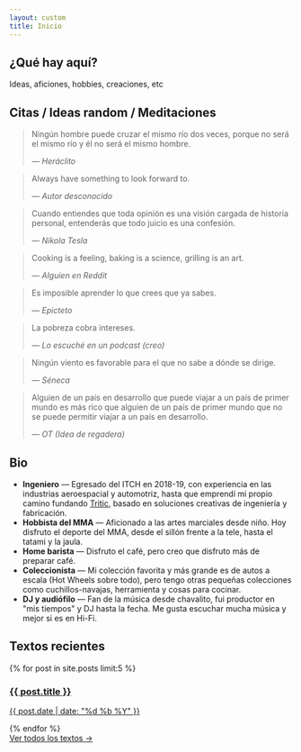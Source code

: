 ```yaml
---
layout: custom
title: Inicio
---
```


<section class="section">
  <h2>¿Qué hay aquí?</h2>
  <p>Ideas, aficiones, hobbies, creaciones, etc</p>
</section>

<section class="section quotes-section">
  <h2>Citas / Ideas random / Meditaciones</h2>
  <div class="quotes">
    <blockquote>
      <p>Ningún hombre puede cruzar el mismo río dos veces, porque no será el mismo río y él no será el mismo hombre.</p>
      <cite>— Heráclito</cite>
    </blockquote>
    <blockquote>
      <p>Always have something to look forward to.</p>
      <cite>— Autor desconocido</cite>
    </blockquote>
    <blockquote>
      <p>Cuando entiendes que toda opinión es una visión cargada de historia personal, entenderás que todo juicio es una confesión.</p>
      <cite>— Nikola Tesla</cite>
    </blockquote>
    <blockquote>
      <p>Cooking is a feeling, baking is a science, grilling is an art.</p>
      <cite>— Alguien en Reddit</cite>
    </blockquote>
    <blockquote>
      <p>Es imposible aprender lo que crees que ya sabes.</p>
      <cite>— Epicteto</cite>
    </blockquote>
    <blockquote>
      <p>La pobreza cobra intereses.</p>
      <cite>— Lo escuché en un podcast (creo)</cite>
    </blockquote>
    <blockquote>
      <p>Ningún viento es favorable para el que no sabe a dónde se dirige.</p>
      <cite>— Séneca</cite>
    </blockquote>
    <blockquote>
      <p>Alguien de un país en desarrollo que puede viajar a un país de primer mundo es más rico que alguien de un país de primer mundo que no se puede permitir viajar a un país en desarrollo.</p>
      <cite>— OT (Idea de regadera)</cite>
    </blockquote>
  </div>
</section>

<section class="section bio-section">
  <h2>Bio</h2>
  <ul class="bio-list">
    <li><strong>Ingeniero</strong> — Egresado del ITCH en 2018-19, con experiencia en las industrias aeroespacial y automotriz, hasta que emprendí mi propio camino fundando <a href="https://www.tritic3d.com" target="_blank">Tritic</a>, basado en soluciones creativas de ingeniería y fabricación.</li>
    <li><strong>Hobbista del MMA</strong> — Aficionado a las artes marciales desde niño. Hoy disfruto el deporte del MMA, desde el sillón frente a la tele, hasta el tatami y la jaula.</li>
    <li><strong>Home barista</strong> — Disfruto el café, pero creo que disfruto más de preparar café.</li>
    <li><strong>Coleccionista</strong> — Mi colección favorita y más grande es de autos a escala (Hot Wheels sobre todo), pero tengo otras pequeñas colecciones como cuchillos-navajas, herramienta y cosas para cocinar.</li>
    <li><strong>DJ y audiófilo</strong> — Fan de la música desde chavalito, fui productor en "mis tiempos" y DJ hasta la fecha. Me gusta escuchar mucha música y mejor si es en Hi-Fi.</li>
  </ul>
</section>

<section class="section recent-posts-section">
  <h2>Textos recientes</h2>
  <div class="post-carousel">
    {% for post in site.posts limit:5 %}
    <div class="post-card" style="background-image: url('{{ post.image }}');">
      <a href="{{ post.url }}">
        <div class="overlay">
          <h3>{{ post.title }}</h3>
          <p>{{ post.date | date: "%d %b %Y" }}</p>
        </div>
      </a>
    </div>
    {% endfor %}
  </div>
  <a href="/textos" class="ver-todos">Ver todos los textos →</a>
</section>
